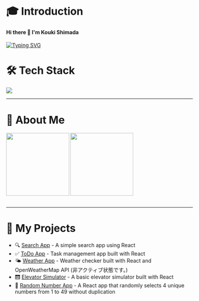 # 🎓 Introduction

#### Hi there 👋 I'm Kouki Shimada

[![Typing SVG](https://readme-typing-svg.demolab.com?font=Fira+Code&pause=1000&color=00F7FF&width=435&lines=I'm+a+Frontend+Developer;I+❤️+React%2C+JS+%26+Vite;Learning+Java+%26+Backend+Too;Also+Learning+TypeScript)](https://git.io/typing-svg)


# 🛠 Tech Stack

![](https://skillicons.dev/icons?i=html,css,js,typescript,php,java,flutter)

---

# 👤 About Me

<a href="https://github.com/tocoteron">
  <img align="left" height="170px" src="https://github-readme-stats.vercel.app/api?username=tocoteron&count_private=true&show_icons=true&theme=dracula" />
</a>
<a href="https://github.com/tocoteron">
  <img align="left" height="170px" src="https://github-readme-stats.vercel.app/api/top-langs/?username=tocoteron&layout=compact&theme=dracula" />
</a>

<br clear="both" />
<br>

---

# 🚀 My Projects

- 🔍 [Search App](https://search-app-hazel-tau.vercel.app/) - A simple search app using React  
- ✅ [ToDo App](https://my-todo-app-kappa-taupe.vercel.app/) - Task management app built with React  
- 🌤️ [Weather App](https://weather-app-xi-drab-26.vercel.app/) - Weather checker built with React and OpenWeatherMap API (非アクティブ状態です。)  
- 🛗 [Elevator Simulator](https://elevator-simulator-app.vercel.app/) - A basic elevator simulator built with React  
- 🎲 [Random Number App](https://my-random-app.vercel.app/) - A React app that randomly selects 4 unique numbers from 1 to 49 without duplication




